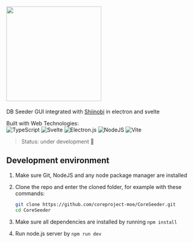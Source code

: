 <h1><img width=250 src="https://github.com/user-attachments/assets/9d2e9c78-f86f-41f2-bede-ffd40e0c2172"></h1>
<p>DB Seeder GUI integrated with <a href="https://github.com/baseplate-admin/Shiinobi">Shiinobi</a> in electron and svelte</p>

Built with Web Technologies:\
![TypeScript](https://img.shields.io/badge/typescript-%23007ACC.svg?style=for-the-badge&logo=typescript&logoColor=white)
![Svelte](https://img.shields.io/badge/svelte-%23f1413d.svg?style=for-the-badge&logo=svelte&logoColor=white)
![Electron.js](https://img.shields.io/badge/Electron-191970?style=for-the-badge&logo=Electron&logoColor=white)
![NodeJS](https://img.shields.io/badge/node.js-6DA55F?style=for-the-badge&logo=node.js&logoColor=white)
![Vite](https://img.shields.io/badge/vite-%23646CFF.svg?style=for-the-badge&logo=vite&logoColor=white)

> Status: under development 🚧

## Development environment

1. Make sure Git, NodeJS and any node package manager are installed
2. Clone the repo and enter the cloned folder, for example with these commands:

   ```bash
   git clone https://github.com/coreproject-moe/CoreSeeder.git
   cd CoreSeeder
   ```

3. Make sure all dependencies are installed by running `npm install`
4. Run node.js server by `npm run dev`
